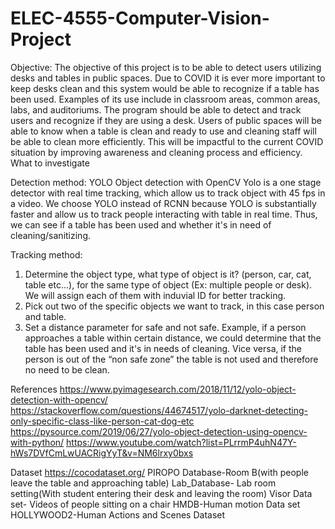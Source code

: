 # ELEC-4555-Computer-Vision-Project

Objective:
The objective of this project is to be able to detect users utilizing desks and tables in public spaces. Due to COVID it is ever more important to keep desks clean and this system would be able to recognize if a table has been used. Examples of its use include in classroom areas, common areas, labs, and auditoriums. The program should be able to detect and track users and recognize if they are using a desk. Users of public spaces will be able to know when a table is clean and ready to use and cleaning staff will be able to clean more efficiently. This will be impactful to the current COVID situation by improving awareness and cleaning process and efficiency.
What to investigate

Detection method:
YOLO Object detection with OpenCV
Yolo is a one stage detector with real time tracking, which allow us to track object with 45 fps in a video. We choose YOLO instead of RCNN because YOLO is substantially faster and allow us to track people interacting with table in real time. Thus, we can see if a table has been used and whether it's in need of cleaning/sanitizing.

Tracking method:
1. Determine the object type, what type of object is it? (person, car, cat, table etc...), for the same type of object (Ex: multiple people or desk). We will assign each of them with induvial ID for better tracking.
2. Pick out two of the specific objects we want to track, in this case person and table.
3. Set a distance parameter for safe and not safe. Example, if a person approaches a table within certain distance, we could determine that the table has been used and it's in needs of cleaning. Vice versa, if the person is out of the “non safe zone” the table is not used and therefore no need to be clean.

References
https://www.pyimagesearch.com/2018/11/12/yolo-object-detection-with-opencv/
https://stackoverflow.com/questions/44674517/yolo-darknet-detecting-only-specific-class-like-person-cat-dog-etc
https://pysource.com/2019/06/27/yolo-object-detection-using-opencv-with-python/
https://www.youtube.com/watch?list=PLrrmP4uhN47Y-hWs7DVfCmLwUACRigYyT&v=NM6lrxy0bxs

Dataset
https://cocodataset.org/
PIROPO Database-Room B(with people leave the table and approaching table)
Lab_Database- Lab room setting(With student entering their desk and leaving the room)
Visor Data set- Videos of people sitting on a chair
HMDB-Human motion Data set
HOLLYWOOD2-Human Actions and Scenes Dataset
